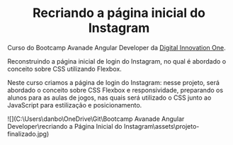 

<h1 align="center">Recriando a página inicial do Instagram</h1>

Curso do Bootcamp Avanade Angular Developer da  [Digital Innovation One](https://digitalinnovation.one/).

Reconstruindo a página inicial de login do Instagram, no qual é abordado o conceito sobre CSS utilizando Flexbox.

Neste curso criamos a página de login do Instagram: nesse projeto, será abordado o conceito sobre CSS Flexbox e responsividade, preparando os alunos para as aulas de jogos, nas quais será utilizado o CSS junto ao JavaScript para estilização e posicionamento. 



![](C:\Users\danbo\OneDrive\Git\Bootcamp Avanade Angular Developer\recriando a Página Inicial do Instagram\assets\projeto-finalizado.jpg)